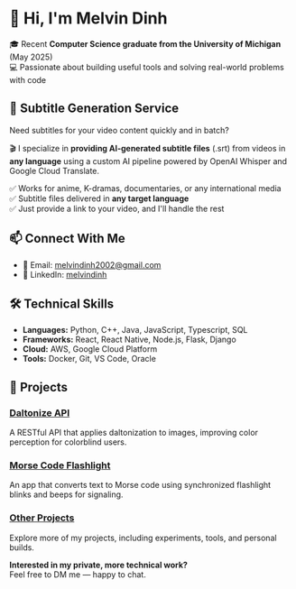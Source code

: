 # 👋 Hi, I'm Melvin Dinh

🎓 Recent **Computer Science graduate from the University of Michigan** (May 2025)  
💻 Passionate about building useful tools and solving real-world problems with code

## 💼 Subtitle Generation Service
Need subtitles for your video content quickly and in batch?

🎬 I specialize in **providing AI-generated subtitle files** (.srt) from videos in **any language** using a custom AI pipeline powered by OpenAI Whisper and Google Cloud Translate.

✅ Works for anime, K-dramas, documentaries, or any international media  
✅ Subtitle files delivered in **any target language**  
✅ Just provide a link to your video, and I'll handle the rest

## 📫 Connect With Me
- 📧 Email: melvindinh2002@gmail.com
- 🔗 LinkedIn: [melvindinh](https://linkedin.com/in/melvindinh)

## 🛠️ Technical Skills
- **Languages:** Python, C++, Java, JavaScript, Typescript, SQL
- **Frameworks:** React, React Native, Node.js, Flask, Django
- **Cloud:** AWS, Google Cloud Platform
- **Tools:** Docker, Git, VS Code, Oracle

## 🚀 Projects

### [Daltonize API](https://github.com/MelvinDinh3302/daltonize-api)  
A RESTful API that applies daltonization to images, improving color perception for colorblind users.

### [Morse Code Flashlight](https://github.com/MelvinDinh3302/morseflashlight)  
An app that converts text to Morse code using synchronized flashlight blinks and beeps for signaling.

### [Other Projects](https://github.com/MelvinDinh3302?tab=repositories)  
Explore more of my projects, including experiments, tools, and personal builds.

**Interested in my private, more technical work?**  
Feel free to DM me — happy to chat.
